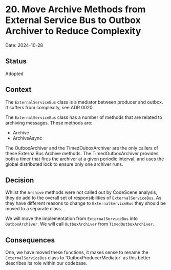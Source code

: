 # 20. Move Archive Methods from External Service Bus to Outbox Archiver to Reduce Complexity

Date: 2024-10-28

## Status

Adopted

## Context

The `ExternalServiceBus` class is a mediator between producer and outbox. It suffers from complexity, see ADR 0020.

The `ExternalServiceBus` class has a number of methods that are related to archiving messages. These methods are:
 - Archive
 - ArchiveAsync

The OutboxArchiver and the TimedOuboxArchiver are the only callers of these ExternalBus Archive methods. The TimedOutboxArchiver provides both a timer that fires the archiver at a given periodic interval, and uses the global distributed lock to ensure only one archiver runs.

## Decision

Whilst the `Archive` methods were not called out by CodeScene analysis, they do add to the overall set of responsibilities of `ExternalServiceBus`. As they have different reasons to change to `ExternalServiceBus` they should be moved to a separate class.

We will move the implementation from `ExternalServiceBus` into `OutboxArchiver`. We will call `OutboxArchiver` from  `TimedOutboxArchiver`.

## Consequences

One, we have moved these functions, it makes sense to rename the `ExternalServiceBus` class to 'OutboxProducerMediator' as this better describes its role within our codebase.





